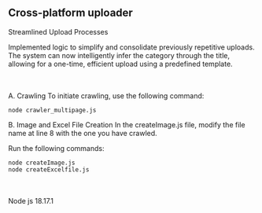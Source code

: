 ## Cross-platform uploader

Streamlined Upload Processes

Implemented logic to simplify and consolidate previously repetitive uploads. <br>
The system can now intelligently infer the category through the title, <br> allowing for a one-time, efficient upload using a predefined template. <br>
<br>
<br>

A. Crawling
  To initiate crawling, use the following command:
  ```
  node crawler_multipage.js
  ```

B. Image and Excel File Creation
  In the createImage.js file, modify the file name at line 8 with the one you have crawled.
  
  Run the following commands:
  ```
  node createImage.js
  node createExcelfile.js
  ```





<br>
<br>
Node js 18.17.1
